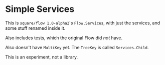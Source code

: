 # Simple Services

This is `square/flow 1.0-alpha2`'s `Flow.Services`, with just the services, and some stuff renamed inside it.

Also includes tests, which the original Flow did *not* have.

Also doesn't have `MultiKey` yet. The `TreeKey` is called `Services.Child`.

This is an experiment, not a library.